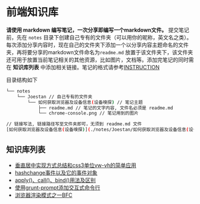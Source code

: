 # 前端知识库

**请使用 markdown 编写笔记，一次分享即编写一个markdown文件。** 提交笔记前，先在 `notes` 目录下创建自己专有的文件夹（可以用你的昵称，英文名之类）。每次添加分享内容时，现在自己的文件夹下添加一个以分享内容主题命名的文件夹，再将要分享的markdown文件命名为`readme.md` 放置于该文件夹下，该文件夹还可用于放置当前笔记相关的其他资源，比如图片，文档等。添加完笔记的同时需在 **知识库列表** 中添加相关链接。笔记的格式请参考[INSTRUCTION](./notes/INSTRUCTION.md)

目录结构如下

```sh
└── notes
    └── Joestan // 自己专有的文件夹
        └── 如何获取浏览器及设备信息(设备嗅探) // 笔记主题
            ├── readme.md // 笔记的文字内容, 文件名必须是 readme.md
            └── chrome-console.png // 笔记用到的图片

// 链接写法, 链接路径写至文件夹即可，无须到 readme.md 文件
[如何获取浏览器及设备信息(设备嗅探)](./notes/Joestan/如何获取浏览器及设备信息(设备嗅探)/)
```



## 知识库列表
* [垂直居中实现方式总结和css3单位vw-vh的简单应用](./notes/wyg/垂直居中实现方式总结和css3单位vw-vh的简单应用/)
* [hashchange事件以及它的事件对象](./notes/wyg/hashchange事件以及它的事件对象/)
* [apply()、call()、bind()用法及区别](https://github.com/landray/frontend-kb/tree/master/notes/huangzifeng/apply-call-bind)
* [使用grunt-prompt添加交互式命令行](https://github.com/landray/frontend-kb/tree/master/notes/zengxc/使用grunt-prompt添加交互式命令行)
* [浏览器渲染模式之一BFC](./notes/linl/BFC/readme.md)

